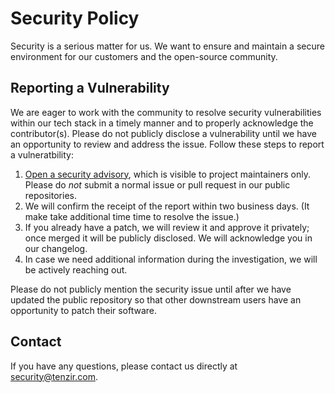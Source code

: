 # Security Policy

Security is a serious matter for us. We want to ensure and maintain a
secure environment for our customers and the open-source community.

## Reporting a Vulnerability

We are eager to work with the community to resolve security vulnerabilities
within our tech stack in a timely manner and to properly acknowledge the
contributor(s). Please do not publicly disclose a vulnerability until we have
an opportunity to review and address the issue. Follow these steps to report a
vulneratbility:

1. [Open a security advisory][help-security-advisory], which is visible to
   project maintainers only. Please do *not* submit a normal issue or pull
   request in our public repositories.
2. We will confirm the receipt of the report within two business days. (It make
   take additional time time to resolve the issue.)
3. If you already have a patch, we will review it and approve it privately;
   once merged it will be publicly disclosed. We will acknowledge you in our
   changelog.
4. In case we need additional information during the investigation, we will be
   actively reaching out.

Please do not publicly mention the security issue until after we have updated
the public repository so that other downstream users have an opportunity to
patch their software.

## Contact

If you have any questions, please contact us directly at
[security@tenzir.com][security-mail].

[security-mail]: mailto://security@tenzir.com
[help-security-advisory]: https://help.github.com/en/articles/creating-a-maintainer-security-advisory

